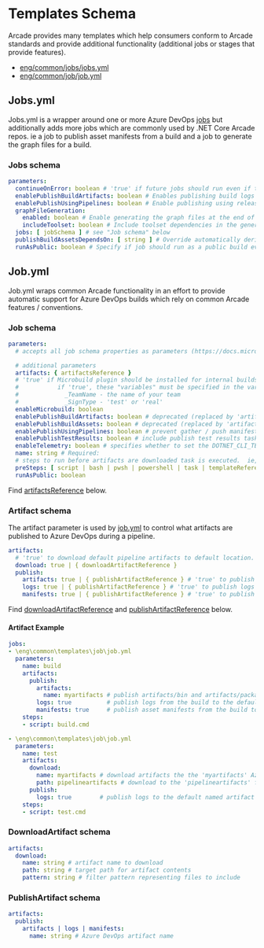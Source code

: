 # Templates Schema

Arcade provides many templates which help consumers conform to Arcade standards and provide additional functionality (additional jobs or stages that provide features).  

- [eng/common/jobs/jobs.yml](#jobs.yml)
- [eng/common/job/job.yml](#job.yml)

## Jobs.yml

Jobs.yml is a wrapper around one or more Azure DevOps [jobs](https://docs.microsoft.com/en-us/azure/devops/pipelines/yaml-schema?view=azure-devops&tabs=schema#job) but additionally adds more jobs which are commonly used by .NET Core Arcade repos. ie a job to publish asset manifests from a build and a job to generate the graph files for a build.

### Jobs schema

```yaml
parameters:
  continueOnError: boolean # 'true' if future jobs should run even if this job fails; defaults to 'false'
  enablePublishBuildArtifacts: boolean # Enables publishing build logs as an Azure DevOps artifact.
  enablePublishUsingPipelines: boolean # Enable publishing using release pipelines
  graphFileGeneration:
    enabled: boolean # Enable generating the graph files at the end of the build
    includeToolset: boolean # Include toolset dependencies in the generated graph files
  jobs: [ jobSchema ] # see "Job schema" below
  publishBuildAssetsDependsOn: [ string ] # Override automatically derived dependsOn value for "publish build assets" job
  runAsPublic: boolean # Specify if job should run as a public build even in the internal project
```

## Job.yml

Job.yml wraps common Arcade functionality in an effort to provide automatic support for Azure DevOps builds which rely on common Arcade features / conventions.

### Job schema

```yaml
parameters:
  # accepts all job schema properties as parameters (https://docs.microsoft.com/en-us/azure/devops/pipelines/yaml-schema?view=azure-devops&tabs=schema#job)

  # additional parameters
  artifacts: { artifactsReference }
  # 'true' if Microbuild plugin should be installed for internal builds.
  #           if 'true', these "variables" must be specified in the variables object or as part of the queue matrix
  #             _TeamName - the name of your team
  #             _SignType - 'test' or 'real'  
  enableMicrobuild: boolean
  enablePublishBuildArtifacts: boolean # deprecated (replaced by 'artifacts' parameter).  Enables publishing build logs as an Azure DevOps artifact.
  enablePublishBuildAssets: boolean # deprecated (replaced by 'artifacts' parameter). Enables publishing asset manifests as an Azure DevOps artifact.
  enablePublishUsingPipelines: boolean # prevent gather / push manifest from executing when using publishing pipelines
  enablePublishTestResults: boolean # include publish test results task
  enableTelemetry: boolean # specifies whether to set the DOTNET_CLI_TELEMETRY_PROFILE environment variable. Default 'true', must explicitly set 'enableTelemetry: false' to disable
  name: string # Required:
  # steps to run before artifacts are downloaded task is executed.  ie, a clean step should happen before downloading artifacts.
  preSteps: [ script | bash | pwsh | powershell | task | templateReference ]
  runAsPublic: boolean
```

Find [artifactsReference](#artifact-schema) below.

### Artifact schema

The artifact parameter is used by [job.yml](#job-schema) to control what artifacts are published to Azure DevOps during a pipeline.

```yaml
artifacts:
  # 'true' to download default pipeline artifacts to default location.  Use 'downloadArtifact' to change name and/or path
  download: true | { downloadArtifactReference }
  publish:
    artifacts: true | { publishArtifactReference } # 'true' to publish to artifacts/bin and artifacts/packages to default named Azure DevOps artifact.  Use 'publishArtifact' to change Azure DevOps artifact name
    logs: true | { publishArtifactReference } # 'true' to publish logs to default named Azure DevOps artifact.  Use 'publishArtifact' to change Azure DevOps artifact name
    manifests: true | { publishArtifactReference } # 'true' to publish asset manifests to default named Azure DevOps artifact.  Use 'publishArtifact' to change Azure DevOps artifact name
```

Find [downloadArtifactReference](#downloadartifact-schema) and [publishArtifactReference](#publishartifact-schema) below.

#### Artifact Example

```yaml
jobs:
- \eng\common\templates\job\job.yml
  parameters:
    name: build
    artifacts:
      publish:
        artifacts:
          name: myartifacts # publish artifacts/bin and artifacts/packages from the build to the 'myartifacts' Azure DevOps artifact
        logs: true          # publish logs from the build to the default named artifact
        manifests: true     # publish asset manifests from the build to the default named artifact
    steps:
    - script: build.cmd

- \eng\common\templates\job\job.yml
  parameters:
    name: test
    artifacts:
      download:
        name: myartifacts # download artifacts the the 'myartifacts' Azure DevOps artifact
        path: pipelineartifacts # download to the 'pipelineartifacts' folder instead of the default ('artifacts')
      publish:
        logs: true        # publish logs to the default named artifact
    steps:
    - script: test.cmd
```

### DownloadArtifact schema

```yaml
artifacts:
  download:
    name: string # artifact name to download
    path: string # target path for artifact contents
    pattern: string # filter pattern representing files to include
```

### PublishArtifact schema

```yaml
artifacts:
  publish:
    artifacts | logs | manifests:
      name: string # Azure DevOps artifact name
```
